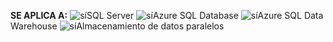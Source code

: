 <Token>**SE APLICA A:** ![sí](media/yes.png)SQL Server ![sí](media/yes.png)Azure SQL Database ![sí](media/yes.png)Azure SQL Data Warehouse ![sí](media/yes.png)Almacenamiento de datos paralelos </Token>

